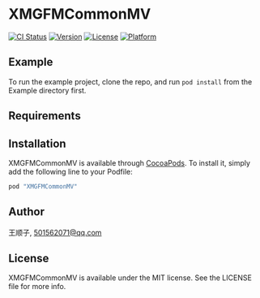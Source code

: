 # XMGFMCommonMV

[![CI Status](http://img.shields.io/travis/王顺子/XMGFMCommonMV.svg?style=flat)](https://travis-ci.org/王顺子/XMGFMCommonMV)
[![Version](https://img.shields.io/cocoapods/v/XMGFMCommonMV.svg?style=flat)](http://cocoapods.org/pods/XMGFMCommonMV)
[![License](https://img.shields.io/cocoapods/l/XMGFMCommonMV.svg?style=flat)](http://cocoapods.org/pods/XMGFMCommonMV)
[![Platform](https://img.shields.io/cocoapods/p/XMGFMCommonMV.svg?style=flat)](http://cocoapods.org/pods/XMGFMCommonMV)

## Example

To run the example project, clone the repo, and run `pod install` from the Example directory first.

## Requirements

## Installation

XMGFMCommonMV is available through [CocoaPods](http://cocoapods.org). To install
it, simply add the following line to your Podfile:

```ruby
pod "XMGFMCommonMV"
```

## Author

王顺子, 501562071@qq.com

## License

XMGFMCommonMV is available under the MIT license. See the LICENSE file for more info.
